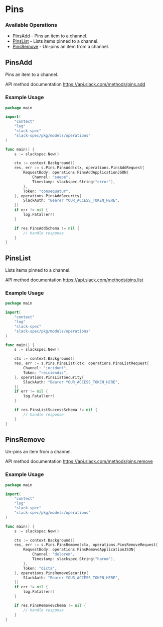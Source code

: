 # Pins

### Available Operations

* [PinsAdd](#pinsadd) - Pins an item to a channel.
* [PinsList](#pinslist) - Lists items pinned to a channel.
* [PinsRemove](#pinsremove) - Un-pins an item from a channel.

## PinsAdd

Pins an item to a channel.

API method documentation
<https://api.slack.com/methods/pins.add>

### Example Usage

```go
package main

import(
	"context"
	"log"
	"slack-spec"
	"slack-spec/pkg/models/operations"
)

func main() {
    s := slackspec.New()

    ctx := context.Background()
    res, err := s.Pins.PinsAdd(ctx, operations.PinsAddRequest{
        RequestBody: operations.PinsAddApplicationJSON{
            Channel: "saepe",
            Timestamp: slackspec.String("error"),
        },
        Token: "consequatur",
    }, operations.PinsAddSecurity{
        SlackAuth: "Bearer YOUR_ACCESS_TOKEN_HERE",
    })
    if err != nil {
        log.Fatal(err)
    }

    if res.PinsAddSchema != nil {
        // handle response
    }
}
```

## PinsList

Lists items pinned to a channel.

API method documentation
<https://api.slack.com/methods/pins.list>

### Example Usage

```go
package main

import(
	"context"
	"log"
	"slack-spec"
	"slack-spec/pkg/models/operations"
)

func main() {
    s := slackspec.New()

    ctx := context.Background()
    res, err := s.Pins.PinsList(ctx, operations.PinsListRequest{
        Channel: "incidunt",
        Token: "reiciendis",
    }, operations.PinsListSecurity{
        SlackAuth: "Bearer YOUR_ACCESS_TOKEN_HERE",
    })
    if err != nil {
        log.Fatal(err)
    }

    if res.PinsListSuccessSchema != nil {
        // handle response
    }
}
```

## PinsRemove

Un-pins an item from a channel.

API method documentation
<https://api.slack.com/methods/pins.remove>

### Example Usage

```go
package main

import(
	"context"
	"log"
	"slack-spec"
	"slack-spec/pkg/models/operations"
)

func main() {
    s := slackspec.New()

    ctx := context.Background()
    res, err := s.Pins.PinsRemove(ctx, operations.PinsRemoveRequest{
        RequestBody: operations.PinsRemoveApplicationJSON{
            Channel: "dolorem",
            Timestamp: slackspec.String("harum"),
        },
        Token: "dicta",
    }, operations.PinsRemoveSecurity{
        SlackAuth: "Bearer YOUR_ACCESS_TOKEN_HERE",
    })
    if err != nil {
        log.Fatal(err)
    }

    if res.PinsRemoveSchema != nil {
        // handle response
    }
}
```

